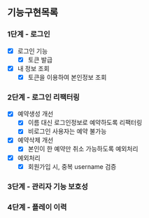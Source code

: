 ## 기능구현목록
### 1단계 - 로그인
- [x] 로그인 기능
  - [x] 토큰 발급
- [x] 내 정보 조회
  - [x] 토큰을 이용하여 본인정보 조회

### 2단계 - 로그인 리팩터링
- [x] 예약생성 개선
  - [x] 이름 대신 로그인정보로 예약하도록 리팩터링
  - [x] 비로그인 사용자는 예약 불가능
- [x] 예약삭제 개선
  - [x] 본인이 한 예약만 취소 가능하도록 예외처리
- [x] 예외처리
  - [x] 회원가입 시, 중복 username 검증

### 3단계 - 관리자 기능 보호성

### 4단계 - 플레이 이력
